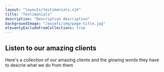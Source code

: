 ```yaml
---
layout: "layouts/testimonials.njk"
title: "Testimonials"
description: "Description description"
backgroundImage: "/assets/img/page-title.jpg"
eleventyExcludeFromCollections: true
---
```


## Listen to our amazing clients

Here's a collection of our amazing clients and the glowing words they have to descrie what we do from them


